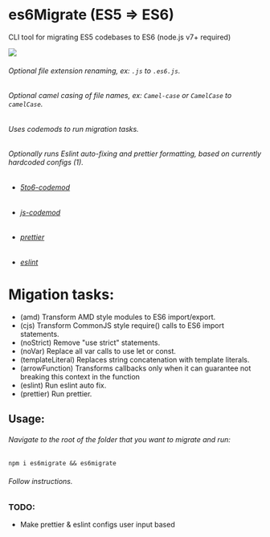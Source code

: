 # es6Migrate (ES5 => ES6)
CLI tool for migrating ES5 codebases to ES6 (node.js  v7+ required)

![](http://g.recordit.co/KUHCs0Snyz.gif)

###### Optional file extension renaming, ex: `.js` to `.es6.js`.
###### Optional camel casing of file names, ex: `Camel-case` or `CamelCase` to `camelCase`.
###### Uses codemods to run migration tasks.
###### Optionally runs Eslint auto-fixing and prettier formatting, based on currently hardcoded configs (1).

* ###### [5to6-codemod](https://github.com/5to6/5to6-codemod)
* ###### [js-codemod](https://github.com/cpojer/js-codemod)
* ###### [prettier](https://github.com/prettier/prettier)
* ###### [eslint](https://github.com/eslint/eslint)

# Migation tasks:
* (amd) Transform AMD style modules to ES6 import/export.
* (cjs) Transform CommonJS style require() calls to ES6 import statements.
* (noStrict) Remove "use strict" statements.
* (noVar) Replace all var calls to use let or const.
* (templateLiteral) Replaces string concatenation with template literals.
* (arrowFunction) Transforms callbacks only when it can guarantee not breaking this context in the function
* (eslint) Run eslint auto fix.
* (prettier) Run prettier.


## Usage:
###### Navigate to the root of the folder that you want to migrate and run:
`npm i es6migrate && es6migrate`
###### Follow instructions.


### TODO:
* Make prettier & eslint configs user input based
